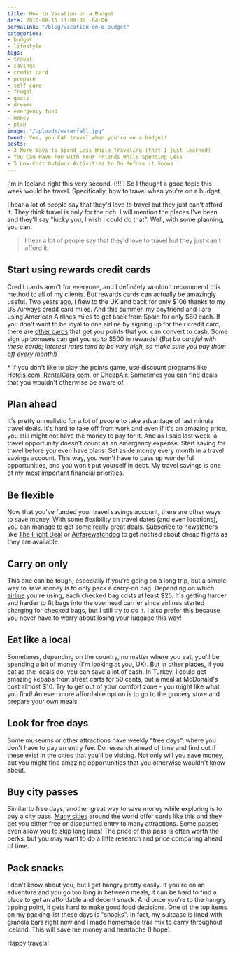 ```yaml
---
title: How to Vacation on a Budget
date: 2016-08-15 11:00:00 -04:00
permalink: "/blog/vacation-on-a-budget"
categories:
- budget
- lifestyle
tags:
- travel
- savings
- credit card
- prepare
- self care
- frugal
- goals
- dreams
- emergency fund
- money
- plan
image: "/uploads/waterfall.jpg"
tweet: Yes, you CAN travel when you're on a budget!
posts:
- 3 More Ways to Spend Less While Traveling (that I just learned)
- You Can Have Fun with Your Friends While Spending Less
- 5 Low-Cost Outdoor Activities to Do Before it Snows
---
```


I'm in Iceland right this very second. (!!!!) So I thought a good topic this week would be travel. Specifically, how to travel when you're on a budget.

I hear a lot of people say that they'd love to travel but they just can't afford it. They think travel is only for the rich. I will mention the places I've been and they'll say "lucky you, I wish I could do that". Well, with some planning, you can.

> I hear a lot of people say that they'd love to travel but they just can't afford it.

## Start using rewards credit cards

Credit cards aren't for everyone, and I definitely wouldn't recommend this method to all of my clients. But rewards cards can actually be amazingly useful. Two years ago, I flew to the UK and back for only $106 thanks to my US Airways credit card miles. And this summer, my boyfriend and I are using American Airlines miles to get back from Spain for only $60 each. If you don't want to be loyal to one airline by signing up for their credit card, there are [other cards](https://www.creditkarma.com/credit-cards/rewards-cards) that get you points that you can convert to cash. Some sign up bonuses can get you up to $500 in rewards! (*But be careful with these cards; interest rates tend to be very high, so make sure you pay them off every month!*)

\* If you don't like to play the points game, use discount programs like [Hotels.com](hotels.com), [RentalCars.com](http://www.rentalcars.com/?affiliateCode=cj), or [CheapAir](http://www.cheapair.com/hotels?uid=397). Sometimes you can find deals that you wouldn't otherwise be aware of.

## Plan ahead

It's pretty unrealistic for a lot of people to take advantage of last minute travel deals. It's hard to take off from work and even if it's an amazing price, you still might not have the money to pay for it. And as I said last week, a travel opportunity doesn't count as an emergency expense. Start saving for travel before you even have plans. Set aside money every month in a travel savings account. This way, you won't have to pass up wonderful opportunities, and you won't put yourself in debt. My travel savings is one of my most important financial priorities.

## Be flexible

Now that you've funded your travel savings account, there are other ways to save money. With some flexibility on travel dates (and even locations), you can manage to get some really great deals. Subscribe to newsletters like [The Flight Deal](http://www.theflightdeal.com/) or [Airfarewatchdog](http://www.airfarewatchdog.com/) to get notified about cheap flights as they are available.

## Carry on only

This one can be tough, especially if you're going on a long trip, but a simple way to save money is to only pack a carry-on bag. Depending on which [airline](https://www.tripadvisor.com/AirlineFees) you're using, each checked bag costs at least $25. It's getting harder and harder to fit bags into the overhead carrier since airlines started charging for checked bags, but I still try to do it. I also prefer this because you never have to worry about losing your luggage this way!

## Eat like a local

Sometimes, depending on the country, no matter where you eat, you'll be spending a bit of money (I'm looking at you, UK). But in other places, if you eat as the locals do, you can save a lot of cash. In Turkey, I could get amazing kebabs from street carts for 50 cents, but a meal at McDonald's cost almost $10. Try to get out of your comfort zone - you might like what you find! An even more affordable option is to go to the grocery store and prepare your own meals.

## Look for free days

Some museums or other attractions have weekly "free days", where you don't have to pay an entry fee. Do research ahead of time and find out if these exist in the cities that you'll be visiting. Not only will you save money, but you might find amazing opportunities that you otherwise wouldn't know about.

## Buy city passes

Similar to free days, another great way to save money while exploring is to buy a city pass. [Many cities](http://www.citypass.com/) around the world offer cards like this and they get you either free or discounted entry to many attractions. Some passes even allow you to skip long lines! The price of this pass is often worth the perks, but you may want to do a little research and price comparing ahead of time.

## Pack snacks

I don't know about you, but I get hangry pretty easily. If you're on an adventure and you go too long in between meals, it can be hard to find a place to get an affordable and decent snack. And once you're to the hangry tipping point, it gets hard to make good food decisions. One of the top items on my packing list these days is "snacks". In fact, my suitcase is lined with granola bars right now and I made homemade trail mix to carry throughout Iceland. This will save me money and heartache (I hope).

Happy travels!
